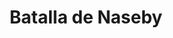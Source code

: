 ﻿---
title: "Batalla de Naseby"
permalink: periodes_792.html
layout: periode
dataInici: 1645-06-14
sidebar: periodes
pares:
  - 522:
    title: "Primera Guerra Civil Inglesa"
    dataInici: "(1642)"
    dataFi: "(1646)"

fills:
jocsPrincipals:
jocsEscenaris:
jocsEpoca:
  - title: "This Accursed Civil War"
    bggId: 3408
    escenari: "Naseby"
    dataInici: 
    dataFi: 

  - title: "Musket & Pike"
    bggId: 11514
    escenari: "Naseby"
    dataInici: 
    dataFi: 

  - title: "Royalists & Roundheads"
    bggId: 9233
    escenari: "Naseby"
    dataInici: 
    dataFi: 

jocsEpocaEscenaris:
---
